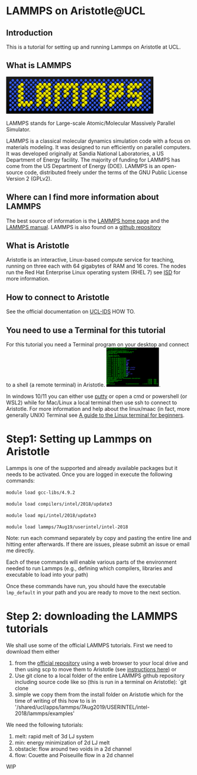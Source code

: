 # LAMMPS on Aristotle@UCL

## Introduction 
This is a tutorial for setting up and running Lammps on Aristotle at UCL. 

## What is LAMMPS
![Drag Racing](lammps-logo.png)

LAMMPS stands for Large-scale Atomic/Molecular Massively Parallel Simulator.

LAMMPS is a classical molecular dynamics simulation code with a focus on materials modeling. It was designed to run efficiently on parallel computers. It was developed originally at Sandia National Laboratories, a US Department of Energy facility. The majority of funding for LAMMPS has come from the US Department of Energy (DOE). LAMMPS is an open-source code, distributed freely under the terms of the GNU Public License Version 2 (GPLv2).

## Where can I find more information about LAMMPS
The best source of information is the [LAMMPS home page](https://www.lammps.org) and the [LAMMPS manual](https://docs.lammps.org/Manual.html). LAMMPS is also found on a [github repository](https://github.com/lammps/lammps) 

## What is Aristotle
Aristotle is an interactive, Linux-based compute service for teaching, running on three each with 64 gigabytes of RAM and 16 cores. 
The nodes run the Red Hat Enterprise Linux operating system (RHEL 7)
see [ISD](
 https://www.rc.ucl.ac.uk/docs/Other_Services/Aristotle/) for more information.

## How to connect to Aristotle 
See the official documentation on [UCL-IDS](https://www.rc.ucl.ac.uk/docs/howto/) HOW TO. 

## You need to use a Terminal for this tutorial
For this tutorial you need a Terminal program on your desktop and connect to a shell (a remote terminal) in Aristotle. ![](Linux_command-line._Bash._GNOME_Terminal._screenshot.png).

In windows 10/11 you can either use [putty](https://www.rc.ucl.ac.uk/docs/howto/#windows-putty) or open a cmd or powershell (or WSL2) while for Mac/Linux a local terminal then use ssh to connect to Aristotle. For more information and help about the linux/maac (in fact, more generally UNIX) Terminal see [A guide to the Linux terminal for beginners](https://opensource.com/article/21/8/linux-terminal).

# Step1: Setting up Lammps on Aristotle 
Lammps is one of the supported and already available packages but it needs to be activated. Once you are logged in execute the following commands: 

 `module load gcc-libs/4.9.2`


`module load compilers/intel/2018/update3`

`module load mpi/intel/2018/update3`

`module load lammps/7Aug19/userintel/intel-2018`


Note: run each command separately by copy and pasting the entire line and hitting enter afterwards. If there are issues, please submit an issue or email me directly. 

Each of these commands will enable various parts of the environment needed to run Lammps (e.g., defining which compilers, libraries and executable to load into your path)

Once these commands have run, you should have the executable `lmp_default` in your path and you are ready to move to the next section. 

# Step 2: downloading the LAMMPS tutorials 
We shall use some of the official LAMMPS tutorials. First we need to download them either 

1. from the [official repository](https://github.com/lammps/lammps/tree/master) using a web browser to your local drive and then using scp to move them to Aristotle (see [instructions here](https://www.rc.ucl.ac.uk/docs/howto/#scp)) or 
2. Use git clone to a local folder of the entire LAMMPS github repository including source code like so (this is run in a terminal on Aristotle): `git clone 
3. simple we copy them from the install folder on Aristotle which for the time of writing of this how to is in '/shared/ucl/apps/lammps/7Aug2019/USERINTEL/intel-2018/lammps/examples'





We need the following tutorials: 

1. melt:     rapid melt of 3d LJ system
2. min:      energy minimization of 2d LJ melt
3. obstacle: flow around two voids in a 2d channel
4. flow:     Couette and Poiseuille flow in a 2d channel


WIP